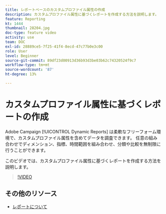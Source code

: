 ```yaml
---
title: レポートベースのカスタムプロファイル属性の作成
description: カスタムプロファイル属性に基づくレポートを作成する方法を説明します。
feature: Reporting
kt: 1444
thumbnail: 28204.jpg
doc-type: feature video
activity: use
team: DOC
exl-id: 28889ce5-7f25-41f4-8ecd-47c77b0e3c00
role: User
level: Beginner
source-git-commit: 89df23d00913d36b93d3be03b62c74320524f9c7
workflow-type: tm+mt
source-wordcount: '87'
ht-degree: 13%

---
```


# カスタムプロファイル属性に基づくレポートの作成

Adobe Campaign [!UICONTROL Dynamic Reports] は柔軟なフリーフォーム環境で、カスタムプロファイル属性を含めてデータを調査できます。 任意の組み合わせでディメンション、指標、時間範囲を組み合わせ、分類や比較を無制限に行うことができます。

このビデオでは、カスタムプロファイル属性に基づくレポートを作成する方法を説明します。

>[!VIDEO](https://video.tv.adobe.com/v/28204?quality=12&learn=on)

## その他のリソース

* [レポートについて](https://experienceleague.adobe.com/docs/campaign-standard/using/reporting/about-reporting/about-dynamic-reports.html?lang=en)
